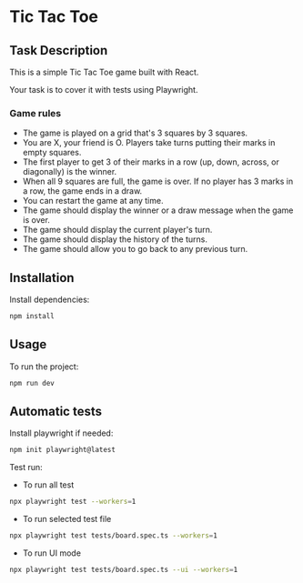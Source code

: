 # Tic Tac Toe

## Task Description

This is a simple Tic Tac Toe game built with React.

Your task is to cover it with tests using Playwright.

### Game rules

- The game is played on a grid that's 3 squares by 3 squares.
- You are X, your friend is O. Players take turns putting their marks in empty squares.
- The first player to get 3 of their marks in a row (up, down, across, or diagonally) is the winner.
- When all 9 squares are full, the game is over. If no player has 3 marks in a row, the game ends in a draw.
- You can restart the game at any time.
- The game should display the winner or a draw message when the game is over.
- The game should display the current player's turn.
- The game should display the history of the turns.
- The game should allow you to go back to any previous turn.

## Installation

Install dependencies:

```sh
npm install
```

## Usage

To run the project:

```sh
npm run dev

```

## Automatic tests

Install playwright if needed:

```sh
npm init playwright@latest
```

Test run:

- To run all test

```sh
npx playwright test --workers=1
```

- To run selected test file

```sh
npx playwright test tests/board.spec.ts --workers=1
```

- To run UI mode

```sh
npx playwright test tests/board.spec.ts --ui --workers=1
```
